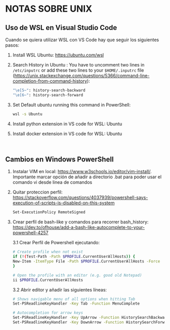 # NOTAS SOBRE UNIX


## Uso de WSL en Visual Studio Code

Cuando se quiera utilizar WSL con VS Code hay que seguir los siguientes pasos:

1. Install WSL Ubuntu: https://ubuntu.com/wsl

2. Search History in Ubuntu : You have to uncomment two lines in ```/etc/inputrc``` or add these two lines to your ```$HOME/.inputrc``` file (https://unix.stackexchange.com/questions/5366/command-line-completion-from-command-history): 

    ```sh
    "\e[5~": history-search-backward 
    "\e[6~": history-search-forward
    ```

3. Set Default ubuntu running this command in PowerShell:

    ```bash
    wsl -s Ubuntu
    ```

4. Install python extension in VS code for WSL: Ubuntu

5. Install docker extension in VS code for WSL: Ubuntu


<br>

## Cambios en Windows PowerShell

1. Instalar VIM en local: https://www.w3schools.io/editor/vim-install/. Importante marcar opción de añadir a directorio .bat para poder usar el comando vi desde linea de comandos


2. Quitar proteccion perfil: https://stackoverflow.com/questions/4037939/powershell-says-execution-of-scripts-is-disabled-on-this-system

    ```bash
    Set-ExecutionPolicy RemoteSigned
    ```


3. Crear perfil de bash-like y comandos para recorrer bash_history: https://dev.to/ofhouse/add-a-bash-like-autocomplete-to-your-powershell-4257

    3.1 Crear Perfil de Powershell ejecutando:

    ```bash
    # Create profile when not exist
    if (!(Test-Path -Path $PROFILE.CurrentUserAllHosts)) {
    New-Item -ItemType File -Path $PROFILE.CurrentUserAllHosts -Force
    }

    # Open the profile with an editor (e.g. good old Notepad)
    ii $PROFILE.CurrentUserAllHosts
    ```

    3.2 Abrir editor y añadir las siguientes líneas:

    ```bash
    # Shows navigable menu of all options when hitting Tab
    Set-PSReadlineKeyHandler -Key Tab -Function MenuComplete

    # Autocompletion for arrow keys
    Set-PSReadlineKeyHandler -Key UpArrow -Function HistorySearchBackward
    Set-PSReadlineKeyHandler -Key DownArrow -Function HistorySearchForward
    ```